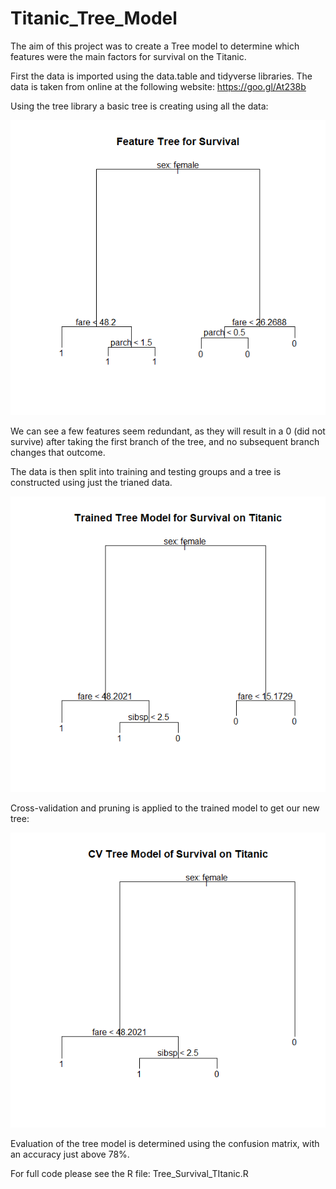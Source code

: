 # Titanic_Tree_Model
The aim of this project was to create a Tree model to determine which features were the main factors for survival on the Titanic.

First the data is imported using the data.table and tidyverse libraries. The data is taken from online at the following website: https://goo.gl/At238b

Using the tree library a basic tree is creating using all the data:

![](First_Tree_6features.png)

We can see a few features seem redundant, as they will result in a 0 (did not survive) after taking the first branch of the tree, and no subsequent branch changes that outcome.

The data is then split into training and testing groups and a tree is constructed using just the trianed data.

![](Trained_Model_Tree.png)

Cross-validation and pruning is applied to the trained model to get our new tree:

![](CV_Tree_model.png)

Evaluation of the tree model is determined using the confusion matrix, with an accuracy just above 78%.

For full code please see the R file: Tree_Survival_TItanic.R

